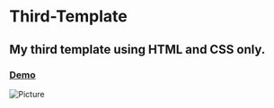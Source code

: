 # Third-Template
## My third template using HTML and CSS only.
### [Demo](https://my-third-template.netlify.app/)

![Picture](https://k.top4top.io/p_2111wlhuo1.jpeg)
